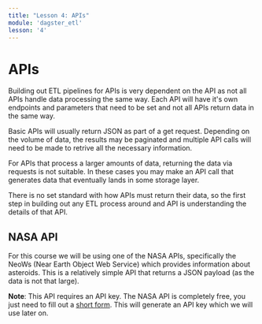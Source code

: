 ```yaml
---
title: "Lesson 4: APIs"
module: 'dagster_etl'
lesson: '4'
---
```


# APIs

Building out ETL pipelines for APIs is very dependent on the API as not all APIs handle data processing the same way. Each API will have it's own endpoints and parameters that need to be set and not all APIs return data in the same way.

Basic APIs will usually return JSON as part of a get request. Depending on the volume of data, the results may be paginated and multiple API calls will need to be made to retrive all the necessary information.

For APIs that process a larger amounts of data, returning the data via requests is not suitable. In these cases you may make an API call that generates data that eventually lands in some storage layer.

There is no set standard with how APIs must return their data, so the first step in building out any ETL process around and API is understanding the details of that API.

## NASA API

For this course we will be using one of the NASA APIs, specifically the NeoWs (Near Earth Object Web Service) which provides information about asteroids. This is a relatively simple API that returns a JSON payload (as the data is not that large).

**Note**: This API requires an API key. The NASA API is completely free, you just need to fill out a [short form](https://api.nasa.gov/). This will generate an API key which we will use later on.